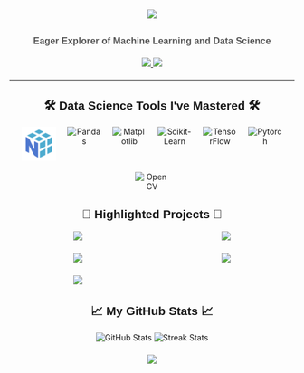 <h1 align="center">
    <img src="https://readme-typing-svg.herokuapp.com/?font=Righteous&size=35&color=7F00FF&center=true&vCenter=true&width=500&height=70&duration=4000&lines=Hi+There!+👋;I'm+Bhavani+Shankar!;" />
</h1>

<h3 align="center" style="font-family: 'Arial', sans-serif; color: #555;">Eager Explorer of Machine Learning and Data Science</h3>

<div align="center" style="margin: 20px;">
  <a href="mailto:abhavanishankar2002@gmail.com">
    <img src="https://img.shields.io/badge/Email-D14836?style=for-the-badge&logo=gmail&logoColor=white&background=DD2727" />
  </a>
  <a href="https://www.linkedin.com/in/abs768/" target="_blank">
    <img src="https://img.shields.io/badge/LinkedIn-%230077B5.svg?&style=for-the-badge&logo=linkedin&logoColor=white&background=0077B5" />
  </a>
</div>

<hr/>

<h2 align="center" style="font-family: 'Arial', sans-serif;">🛠️ Data Science Tools I've Mastered 🛠️</h2>
<div align="center" style="display: flex; justify-content: center; flex-wrap: wrap; gap: 20px; margin-bottom: 20px;">
    <img src="https://github.com/valohai/ml-logos/raw/master/numpy.svg" alt="Numpy" style="width: 60px;"/>
    <img src="https://github.com/valohai/ml-logos/raw/master/pandas.svg" alt="Pandas" style="width: 60px;"/>
    <img src="https://github.com/valohai/ml-logos/raw/master/matplotlib.svg" alt="Matplotlib" style="width: 60px;"/>
    <img src="https://github.com/valohai/ml-logos/raw/master/scikit-learn.svg" alt="Scikit-Learn" style="width: 60px;"/>
    <img src="https://skillicons.dev/icons?i=tensorflow" alt="TensorFlow" style="width: 60px;"/>
    <img src="https://github.com/valohai/ml-logos/raw/master/pytorch.svg" alt="Pytorch" style="width: 60px;"/>
    <img src="https://skillicons.dev/icons?i=opencv" alt="OpenCV" style="width: 60px;"/>
</div>

<h2 align="center" style="font-family: 'Arial', sans-serif;">🌟 Highlighted Projects 🌟</h2>
<div align="center" style="display: grid; grid-template-columns: repeat(2, 1fr); gap: 20px; margin-bottom: 20px;">
  <a href="https://github.com/abs768/Plant-Disease-Classification-Using-Densenet-169-Architecture-of-CNN">
    <img src="https://github-readme-stats.vercel.app/api/pin/?username=abs768&repo=Plant-Disease-Classification-Using-Densenet-169-Architecture-of-CNN&theme=nightowl" style="width: 300px;" />
  </a>
  <a href="https://github.com/abs768/Detecting-changes-between-two-images-using-Pearson-Correlation-Coefficient">
    <img src="https://github-readme-stats.vercel.app/api/pin/?username=abs768&repo=Detecting-changes-between-two-images-using-Pearson-Correlation-Coefficient&theme=nightowl" style="width: 300px;" />
  </a>
  <a href="https://github.com/abs768/Object-Classifier-using-Computer-Vision">
    <img src="https://github-readme-stats.vercel.app/api/pin/?username=abs768&repo=Object-Classifier-using-Computer-Vision&theme=nightowl" style="width: 300px;" />
  </a>
  <a href="https://github.com/abs768/arvr-solar-system">
    <img src="https://github-readme-stats.vercel.app/api/pin/?username=abs768&repo=arvr-solar-system&theme=nightowl" style="width: 300px;" />
  </a>
  <a href="https://github.com/abs768/Real-Estate-Price-Prediction">
    <img src="https://github-readme-stats.vercel.app/api/pin/?username=abs768&repo=Real-Estate-Price-Prediction&theme=nightowl" style="width: 300px;" />
  </a>
</div>

<h2 align="center" style="font-family: 'Arial', sans-serif;">📈 My GitHub Stats 📈</h2>
<div align="center">
  <img src="https://github-readme-stats.vercel.app/api?username=abs768&show_icons=true&theme=nightowl&border_radius=10" alt="GitHub Stats"/>
  <img src="https://github-readme-streak-stats.herokuapp.com/?user=abs768&theme=nightowl&border_radius=10" alt="Streak Stats"/>
</div>

<h3 align="center">
    <img src="https://readme-typing-svg.herokuapp.com/?font=Righteous&size=25&center=true&vCenter=true&width=500&height=70&duration=4000&lines=Thank+you+for+visiting!;Connect+with+me+on+LinkedIn!;Let's+build+something+amazing+together!;" />
</h3>
